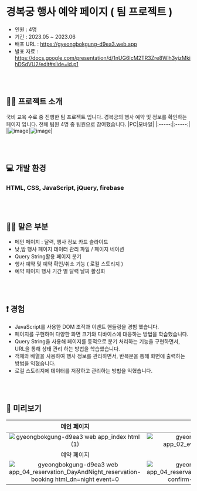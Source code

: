 # 경복궁 행사 예약 페이지 ( 팀 프로젝트 )

- 인원 : 4명
- 기간 : 2023.05 ~ 2023.06
- 배포 URL : https://gyeongbokgung-d9ea3.web.app
- 발표 자료 : https://docs.google.com/presentation/d/1nUG6IcM2TR3Zre8Wlh3yjzMkihDSdVU2/edit#slide=id.p1

<br /><br />


## 💁‍♂️ 프로젝트 소개

국비 교육 수료 중 진행한 팀 프로젝트 입니다. 경복궁의 행사 예약 및 정보를 확인하는 페이지 입니다.
전체 팀원 4명 중 팀원으로 참여했습니다.
|PC|모바일|
|:-----:|:-----:|
|![image](https://github.com/aksen123/gyeongbokgung/assets/126546293/f41fddf5-a991-463e-b5f4-7f8e039ea573)|![image](https://github.com/aksen123/gyeongbokgung/assets/126546293/0933a08f-7087-4509-9738-11b8a725a3dd)|

<br /><br />

## 💻 개발 환경

###  HTML, CSS, JavaScript, jQuery, firebase


<br /><br />


## 🧑‍💻 맡은 부분

- 메인 페이지 : 달력, 행사 정보 카드 슬라이드
- 낮,밤 행사 페이지 데이터 관리 파일 / 페이지 네이션
- Query String활용 페이지 분기
- 행사 예약 및 예약 확인/취소 기능 ( 로컬 스토리지 )
- 예약 페이지 행사 기간 별 달력 날짜 활성화
  
<br /><br />

## ❗ 경험 
- JavaScript를 사용한 DOM 조작과 이벤트 핸들링을 경험 했습니다.
- 페이지를 구현하며 다양한 화면 크기와 디바이스에 대응하는 방법을 학습했습니다.
- Query String을 사용해 페이지를 동적으로 분기 처리하는 기능을 구현하면서, URL을 통해 상태 관리 하는 방법을 학습했습니다.
- 객체와 배열을 사용하여 행사 정보를 관리하면서, 반복문을 통해 화면에 출력하는 방법을 익혔습니다.
- 로컬 스토리지에 데이터를 저장하고 관리하는 방법을 익혔습니다.
  
<br /><br />

## 👀 미리보기

|메인 페이지|행사 정보 페이지|
|:-----:|:-----:|
|![gyeongbokgung-d9ea3 web app_index html (1)](https://github.com/aksen123/gyeongbokgung/assets/126546293/3c6c12ce-aafc-4a3e-a741-629996094bb5)|![gyeongbokgung-d9ea3 web app_02_event_event html_type=day](https://github.com/aksen123/gyeongbokgung/assets/126546293/eb805622-d801-4fcd-b97a-7662d69201a8)|
|예약 페이지|예약 확인 페이지|
|![gyeongbokgung-d9ea3 web app_04_reservation_DayAndNight_reservation-booking html_dn=night event=0](https://github.com/aksen123/gyeongbokgung/assets/126546293/bb071e94-5b84-4cd1-acfd-d3667394fb84)|![gyeongbokgung-d9ea3 web app_04_reservation_DayAndNight_reservation-confirm-info html_RS55614941](https://github.com/aksen123/gyeongbokgung/assets/126546293/cd9a76f1-c1f5-4be6-a14f-b706d9a566fa)|
